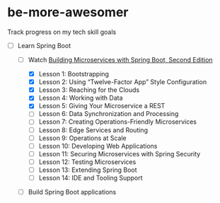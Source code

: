 # be-more-awesomer
Track progress on my tech skill goals

- [ ] Learn Spring Boot
  - [ ] Watch [Building Microservices with Spring Boot, Second Edition](https://www.safaribooksonline.com/library/view/building-microservices-with/9780134678658/BMSB_05_00.html) 
    - [x] Lesson 1: Bootstrapping
    - [x] Lesson 2: Using “Twelve-Factor App” Style Configuration
    - [x] Lesson 3: Reaching for the Clouds
    - [x] Lesson 4: Working with Data
    - [x] Lesson 5: Giving Your Microservice a REST
    - [ ] Lesson 6: Data Synchronization and Processing
    - [ ] Lesson 7: Creating Operations-Friendly Microservices
    - [ ] Lesson 8: Edge Services and Routing
    - [ ] Lesson 9: Operations at Scale
    - [ ] Lesson 10: Developing Web Applications
    - [ ] Lesson 11: Securing Microservices with Spring Security
    - [ ] Lesson 12: Testing Microservices
    - [ ] Lesson 13: Extending Spring Boot
    - [ ] Lesson 14: IDE and Tooling Support

  - [ ] Build Spring Boot applications
  
